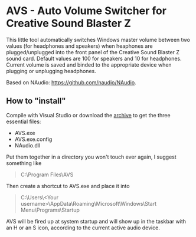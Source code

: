 # AVS - Auto Volume Switcher for Creative Sound Blaster Z

This little tool automatically switches Windows master volume between two values (for headphones and speakers) when heaphones are plugged/unplugged into the front panel of the Creative Sound Blaster Z sound card. Default values are 100 for speakers and 10 for headphones. Current volume is saved and binded to the appropriate device when plugging or unplugging headphones.

Based on NAudio: https://github.com/naudio/NAudio.

## How to "install"

Compile with Visual Studio or download the [archive](https://github.com/DSAureli/AVS/releases/download/v1.0.1/AVS.v1.0.1.rar) to get the three essential files:
- AVS.exe
- AVS.exe.config
- NAudio.dll

Put them together in a directory you won't touch ever again, I suggest something like
> C:\Program Files\AVS

Then create a shortcut to AVS.exe and place it into
> C:\Users\\\<Your username>\AppData\Roaming\Microsoft\Windows\Start Menu\Programs\Startup

AVS will be fired up at system startup and will show up in the taskbar with an H or an S icon, according to the current active audio device.
